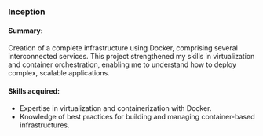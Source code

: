 ### Inception
#### Summary: 
Creation of a complete infrastructure using Docker, comprising several interconnected services. This project strengthened my skills in virtualization and container orchestration, enabling me to understand how to deploy complex, scalable applications.
#### Skills acquired:
* Expertise in virtualization and containerization with Docker.
* Knowledge of best practices for building and managing container-based infrastructures.
